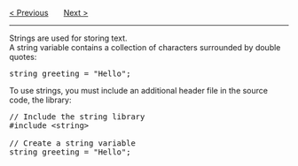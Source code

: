 <a href="/Operators/Logical.md">&lt; Previous</a>
&nbsp;&nbsp;&nbsp;&nbsp;&nbsp;
<a href="/Strings/Concatenation.md">Next &gt;</a>
<hr>
Strings are used for storing text.
<br>
A string variable contains a collection of characters surrounded by double quotes:
<pre>string greeting = "Hello";</pre>
To use strings, you must include an additional header file in the source code, the <string> library:
<pre>
// Include the string library
#include &lt;string&gt;<br>
// Create a string variable
string greeting = "Hello";
</pre>
